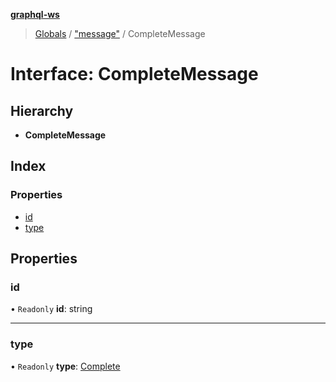 **[graphql-ws](../README.md)**

> [Globals](../README.md) / ["message"](../modules/_message_.md) / CompleteMessage

# Interface: CompleteMessage

## Hierarchy

* **CompleteMessage**

## Index

### Properties

* [id](_message_.completemessage.md#id)
* [type](_message_.completemessage.md#type)

## Properties

### id

• `Readonly` **id**: string

___

### type

• `Readonly` **type**: [Complete](../enums/_message_.messagetype.md#complete)
